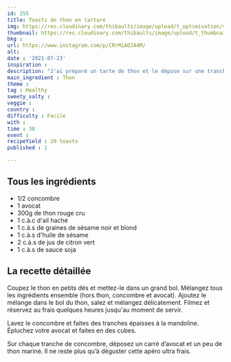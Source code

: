 ```yaml
---
id: 255
title: Toasts de thon en tartare
img: https://res.cloudinary.com/thibaults/image/upload/t_optimisation/v1627197995/Recipes/20210723_toasts_thon_concombre.jpg
thumbnail: https://res.cloudinary.com/thibaults/image/upload/t_thumbnail_josie/v1627197995/Recipes/20210723_toasts_thon_concombre.jpg
bkg : 
url: https://www.instagram.com/p/CRrMiAOJA4M/
alt: 
date : '2021-07-23'
inspiration : 
description: "J'ai préparé un tarte de thon et le dépose sur une tranche de concombre en guise de toast pour les apéros de l'été !"
main_ingredient : Thon
theme : 
tag : Healthy
sweety_salty : 
veggie : 
country : 
difficulty : Facile
with : 
time : 30
event : 
recipeYield : 20 toasts
published : 1

---
```


## Tous les ingrédients
 - 1/2 concombre
 - 1 avocat
 - 300g de thon rouge cru
 - 1 c.à.c d'ail haché
 - 1 c.à.s de graines de sésame noir et blond
 - 1 c.à.s d'huile de sésame
 - 2 c.à.s de jus de citron vert
 - 1 c.à.s de sauce soja

## La recette détaillée
Coupez le thon en petits dés et mettez-le dans un grand bol. Mélangez tous les ingrédients ensemble (hors thon, concombre et avocat). Ajoutez le mélange dans le bol du thon, salez et mélangez délicatement. Filmez et réservez au frais quelques heures jusqu'au moment de servir.

Lavez le concombre et faites des tranches épaisses à la mandoline. Épluchez votre avocat et faites en des cubes.

Sur chaque tranche de concombre, déposez un carré d’avocat et un peu de thon mariné. Il ne reste plus qu’à déguster cette apéro ultra frais.